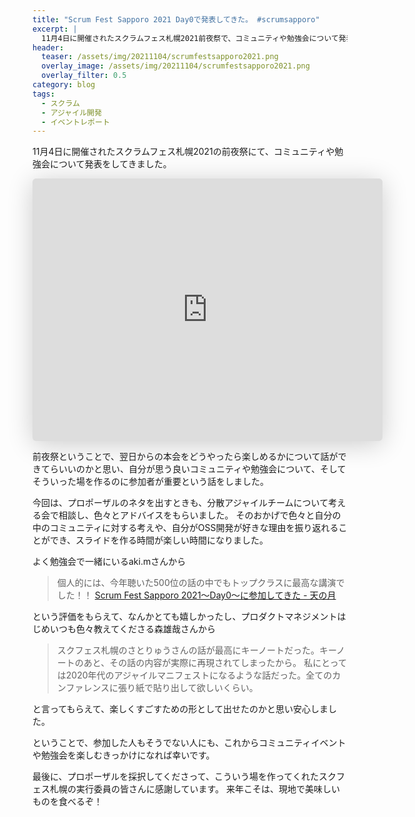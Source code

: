 ```yaml
---
title: "Scrum Fest Sapporo 2021 Day0で発表してきた。 #scrumsapporo"
excerpt: |
  11月4日に開催されたスクラムフェス札幌2021前夜祭で、コミュニティや勉強会について発表をしてきました。
header:
  teaser: /assets/img/20211104/scrumfestsapporo2021.png
  overlay_image: /assets/img/20211104/scrumfestsapporo2021.png
  overlay_filter: 0.5
category: blog
tags:
  - スクラム
  - アジャイル開発
  - イベントレポート
---
```


11月4日に開催されたスクラムフェス札幌2021の前夜祭にて、コミュニティや勉強会について発表をしてきました。

<iframe class="speakerdeck-iframe" frameborder="0" src="https://speakerdeck.com/player/46568e5408214ef9be4cd4269c8d7a56" title="ふらっと立ち寄れる廊下のある風景 - フラットでオープンネスがもたらす魅力 / The Corridor" allowfullscreen="true" mozallowfullscreen="true" webkitallowfullscreen="true" style="border: 0px; background: padding-box padding-box rgba(0, 0, 0, 0.1); margin: 0px; padding: 0px; border-radius: 6px; box-shadow: rgba(0, 0, 0, 0.2) 0px 5px 40px; width: 560px; height: 420px;" data-ratio="1.3333333333333333"></iframe>

前夜祭ということで、翌日からの本会をどうやったら楽しめるかについて話ができてらいいのかと思い、自分が思う良いコミュニティや勉強会について、そしてそういった場を作るのに参加者が重要という話をしました。

今回は、プロポーザルのネタを出すときも、分散アジャイルチームについて考える会で相談し、色々とアドバイスをもらいました。
そのおかげで色々と自分の中のコミュニティに対する考えや、自分がOSS開発が好きな理由を振り返れることができ、スライドを作る時間が楽しい時間になりました。

よく勉強会で一緒にいるaki.mさんから

> 個人的には、今年聴いた500位の話の中でもトップクラスに最高な講演でした！！
> [Scrum Fest Sapporo 2021～Day0～に参加してきた - 天の月](https://aki-m.hatenadiary.com/entry/2021/11/04/205454)

という評価をもらえて、なんかとても嬉しかったし、プロダクトマネジメントはじめいつも色々教えてくださる森雄哉さんから

> スクフェス札幌のさとりゅうさんの話が最高にキーノートだった。キーノートのあと、その話の内容が実際に再現されてしまったから。
> 私にとっては2020年代のアジャイルマニフェストになるような話だった。全てのカンファレンスに張り紙で貼り出して欲しいくらい。

と言ってもらえて、楽しくすごすための形として出せたのかと思い安心しました。

ということで、参加した人もそうでない人にも、これからコミュニティイベントや勉強会を楽しむきっかけになれば幸いです。

最後に、プロポーザルを採択してくださって、こういう場を作ってくれたスクフェス札幌の実行委員の皆さんに感謝しています。
来年こそは、現地で美味しいものを食べるぞ！
